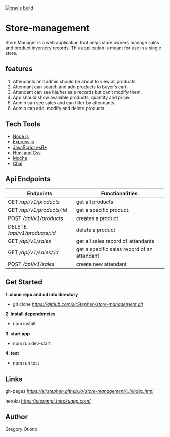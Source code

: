 [![travis build](https://img.shields.io/travis/sirStephen/store-management.svg?style=flat-square)](https://travis-ci.org/sirStephen/store-management)

# Store-management

Store Manager is a web application that helps store owners manage sales and product inventory
records. This application is meant for use in a single store.

## features

1. Attendants and admin should be about to view all products
2. Attendant can search and add products to buyer’s cart.
3. Attendant can see his/her sale records but can’t modify them.
4. App should show available products, quantity and price.
5. Admin can see sales and can filter by attendants.
6. Admin can add, modify and delete products.

## Tech Tools

<ul>
  <li><a href="https://nodejs.org/en/">Node js</a></li>
  <li><a href="https://expressjs.com/">Express js</a></li>
  <li><a href="https://developer.mozilla.org/bm/docs/Web/JavaScript">JavaScript es6+</a></li>
  <li><a href="https://developer.mozilla.org/kab/docs/Web/HTML">Html and Css</a></li>
  <li><a href="https://mochajs.org/">Mocha</a></li>
  <li><a href="https://www.chaijs.com/">Chai</a></li>
</ul>

## Api Endpoints

| Endpoints                     | Functionalities                             |
| ----------------------------- | ------------------------------------------- |
| GET _/api/v1/products_        | get all products                            |
| GET _/api/v1/products/:id_    | get a specific product                      |
| POST _/api/v1/products_       | creates a product                           |
| DELETE _/api/v1/products/:id_ | delete a product                            |
| GET _/api/v1/sales_           | get all sales record of attendants          |
| GET _/api/v1/sales/:id_       | get a specific sales record of an attendant |
| POST _/api/v1/sales_          | create new attendant                        |

## Get Started

**1. clone repo and cd into directory**

- git clone _https://github.com/sirStephen/store-management.git_

**2. install dependencies**

- npm install

**3. start app**

- npm run dev-start

**4. test**

- npm run test

## Links

gh-pages _https://sirstephen.github.io/store-management/ui/index.html_

heroku _https://storemgt.herokuapp.com/_

## Author

Gregory Otiono
